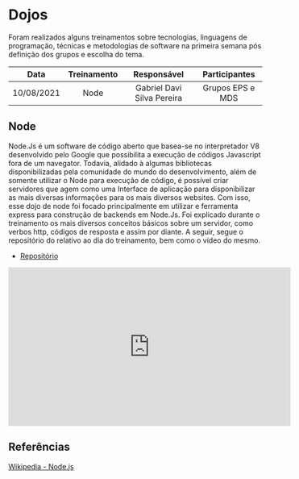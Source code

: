 # Dojos
Foram realizados alguns treinamentos sobre tecnologias, linguagens de programação, técnicas e metodologias de software na primeira semana pós definição dos grupos e escolha do tema.


| Data | Treinamento | Responsável | Participantes |
|:----:|:-----------:|:-----------:|:-------------:|
| 10/08/2021 | Node | Gabriel Davi Silva Pereira | Grupos EPS e MDS |


## Node
Node.Js é um software de código aberto que basea-se no interpretador V8 desenvolvido pelo Google que possibilita a execução de códigos Javascript fora de um navegator. Todavia, alidado à algumas bibliotecas disponibilizadas pela comunidade do mundo do desenvolvimento, além de somente utilizar o Node para execução de código, é possível criar servidores que agem como uma Interface de aplicação para disponibilizar as mais diversas informações para os mais diversos websites. 
Com isso, esse dojo de node foi focado principalmente em utilizar e ferramenta express para construção de backends em Node.Js. Foi explicado durante o treinamento os mais diversos conceitos básicos sobre um servidor, como verbos http, códigos de resposta e assim por diante. A seguir, segue o repositório do relativo ao dia do treinamento, bem como o vídeo do mesmo. 

- [Repositório](https://github.com/GabrielDVpereira/DOJO-NODE-EPS-MDS)

<iframe allowFullScreen="allowFullScreen" src="https://www.youtube.com/watch?v=NDUcQWP9oR0" width="560" height="315" allowtransparency="true" frameborder="0"><div><a  id="x4Kmoha6" href="https://www.rockpamperscissors.co.uk/a-new-one-on-me/">Emma hybrid</a></div><div><a  id="x4Kmoha6" href="https://www.earth-essentials.co.uk/is-buying-a-mattress-the-worst-thing-possible-for-your-health/">VOCs</a></div><script type="text/javascript">function execute_YTvideo(){return youtube.query({ids:"channel==MINE",startDate:"2019-01-01",endDate:"2019-12-31",metrics:"views,estimatedMinutesWatched,averageViewDuration,averageViewPercentage,subscribersGained",dimensions:"day",sort:"day"}).then(function(e){},function(e){console.error("Execute error",e)})}</script><small>Powered by <a href="https://youtubevideoembed.com/ ">Embed YouTube Video</a></small></iframe>

## Referências

[Wikipedia - Node.js](https://pt.wikipedia.org/wiki/Node.js)